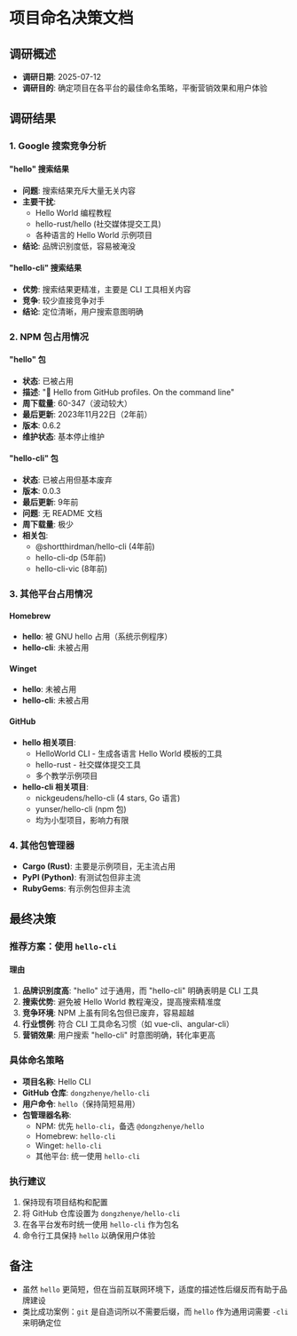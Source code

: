 # 项目命名决策文档

## 调研概述
- **调研日期**: 2025-07-12
- **调研目的**: 确定项目在各平台的最佳命名策略，平衡营销效果和用户体验

## 调研结果

### 1. Google 搜索竞争分析

#### "hello" 搜索结果
- **问题**: 搜索结果充斥大量无关内容
- **主要干扰**:
  - Hello World 编程教程
  - hello-rust/hello (社交媒体提交工具)
  - 各种语言的 Hello World 示例项目
- **结论**: 品牌识别度低，容易被淹没

#### "hello-cli" 搜索结果
- **优势**: 搜索结果更精准，主要是 CLI 工具相关内容
- **竞争**: 较少直接竞争对手
- **结论**: 定位清晰，用户搜索意图明确

### 2. NPM 包占用情况

#### "hello" 包
- **状态**: 已被占用
- **描述**: "👋 Hello from GitHub profiles. On the command line"
- **周下载量**: 60-347（波动较大）
- **最后更新**: 2023年11月22日（2年前）
- **版本**: 0.6.2
- **维护状态**: 基本停止维护

#### "hello-cli" 包
- **状态**: 已被占用但基本废弃
- **版本**: 0.0.3
- **最后更新**: 9年前
- **问题**: 无 README 文档
- **周下载量**: 极少
- **相关包**: 
  - @shortthirdman/hello-cli (4年前)
  - hello-cli-dp (5年前)
  - hello-cli-vic (8年前)

### 3. 其他平台占用情况

#### Homebrew
- **hello**: 被 GNU hello 占用（系统示例程序）
- **hello-cli**: 未被占用

#### Winget
- **hello**: 未被占用
- **hello-cli**: 未被占用

#### GitHub
- **hello 相关项目**:
  - HelloWorld CLI - 生成各语言 Hello World 模板的工具
  - hello-rust - 社交媒体提交工具
  - 多个教学示例项目
- **hello-cli 相关项目**:
  - nickgeudens/hello-cli (4 stars, Go 语言)
  - yunser/hello-cli (npm 包)
  - 均为小型项目，影响力有限

### 4. 其他包管理器
- **Cargo (Rust)**: 主要是示例项目，无主流占用
- **PyPI (Python)**: 有测试包但非主流
- **RubyGems**: 有示例包但非主流

## 最终决策

### 推荐方案：使用 `hello-cli`

#### 理由
1. **品牌识别度高**: "hello" 过于通用，而 "hello-cli" 明确表明是 CLI 工具
2. **搜索优势**: 避免被 Hello World 教程淹没，提高搜索精准度
3. **竞争环境**: NPM 上虽有同名包但已废弃，容易超越
4. **行业惯例**: 符合 CLI 工具命名习惯（如 vue-cli、angular-cli）
5. **营销效果**: 用户搜索 "hello-cli" 时意图明确，转化率更高

### 具体命名策略
- **项目名称**: Hello CLI
- **GitHub 仓库**: `dongzhenye/hello-cli`
- **用户命令**: `hello`（保持简短易用）
- **包管理器名称**:
  - NPM: 优先 `hello-cli`，备选 `@dongzhenye/hello`
  - Homebrew: `hello-cli`
  - Winget: `hello-cli`
  - 其他平台: 统一使用 `hello-cli`

### 执行建议
1. 保持现有项目结构和配置
2. 将 GitHub 仓库设置为 `dongzhenye/hello-cli`
3. 在各平台发布时统一使用 `hello-cli` 作为包名
4. 命令行工具保持 `hello` 以确保用户体验

## 备注
- 虽然 `hello` 更简短，但在当前互联网环境下，适度的描述性后缀反而有助于品牌建设
- 类比成功案例：`git` 是自造词所以不需要后缀，而 `hello` 作为通用词需要 `-cli` 来明确定位